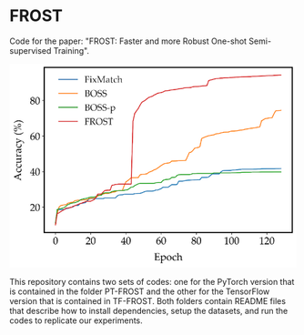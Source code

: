 # FROST

Code for the paper: "FROST: Faster and more Robust One-shot Semi-supervised Training".

![FROST comparisons](TF-FROST/images/teaser.png?raw=true "FROST comparisions")

This repository contains two sets of codes: one for the PyTorch version that is contained in the folder PT-FROST and the other for the TensorFlow version that is contained in TF-FROST. Both folders contain README files that describe how to install dependencies, setup the datasets, and run the codes to replicate our experiments.

